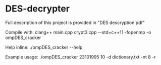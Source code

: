 # DES-decrypter

Full description of this project is provided in "DES descryption.pdf"

Compile with: clang++ main.cpp crypt3.cpp --std=c++11 -fopenmp -o ompDES_cracker 

Help inline: ./ompDES_cracker --help

Example usage: ./ompDES_cracker 23101995 10 -d dictionary.txt -nt 8 -r
